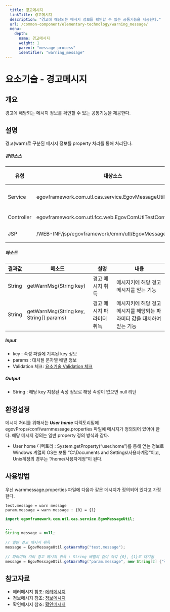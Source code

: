 ```yaml
---
  title: 경고메시지
  linkTitle: 경고메시지
  description: "경고에 해당되는 메시지 정보를 확인할 수 있는 공통기능을 제공한다."
  url: /common-component/elementary-technology/warning_message/
  menu:
    depth:
      name: 경고메시지
      weight: 1
      parent: "message-process"
      identifier: "warning_message"
---
```




# 요소기술 - 경고메시지

## 개요

 경고에 해당되는 메시지 정보를 확인할 수 있는 공통기능을 제공한다.

## 설명

 경고(warn)로 구분된 메시지 정보를 property 처리를 통해 처리된다.

##### 관련소스

| 유형 | 대상소스 | 설명 | 비고 |
| --- | --- | --- | --- |
| Service | egovframework.com.utl.cas.service.EgovMessageUtil.java | 메시지 처리 관련 유틸리티 |  |
| Controller | egovframework.com.utl.fcc.web.EgovComUtlTestController.java | 테스트용 controller |  |
| JSP | /WEB-INF/jsp/egovframework/cmm/utl/EgovMessage.jsp | 테스트 페이지 |  |

##### 메소드

| 결과값 | 메소드 | 설명 | 내용 |
| --- | --- | --- | --- |
| String | getWarnMsg(String key) | 경고 메시지 취득 | 메시지키에 해당 경고메시지를 얻는 기능 |
| String | getWarnMsg(String key, String[] params) | 경고 메시지 파라미터 취득 | 메시지키에 해당 경고메시지를 해당되는 파라미터 값을 대치하여 얻는 기능 |

##### Input

- key : 속성 파일에 기록된 key 정보
- params : 대치될 문자열 배열 정보
- Validation 체크: [요소기술 Validation 체크](https://www.egovframe.go.kr/wiki/doku.php?id=egovframework:%EC%9A%94%EC%86%8C%EA%B8%B0%EC%88%A0_validation_%EC%B2%B4%ED%81%AC)

##### Output

- String : 해당 key 지정된 속성 정보로 해당 속성이 없으면 null 리턴

## 환경설정

 메시지 처리를 위해서는 ***User home***  디렉토리밑에 egovProps/conf/warnmessage.properties 파일에 메시지가 정의되어 있어야 한다. 해당 메시지 정의는 일반 property 정의 방식과 같다.

- User home 디렉토리 : System.getProperty(“user.home”)를 통해 얻는 정보로 Windows 계열의 OS는 보통 “C:\Documents and Settings\사용자계정“이고, Unix계정의 경우는 ”/home/사용자계정“이 된다.

## 사용방법

 우선 warnmessage.properties 파일에 다음과 같은 메시지가 정의되어 있다고 가정한다.

```properties
test.message = warn message
param.message = warn message : {0} = {1}

```

```java
import egovframework.com.utl.cas.service.EgovMessageUtil;
 
...
String message = null;
 
// 일반 경고 메시지 취득
message = EgovMessageUtil.getWarnMsg("test.message");
 
// 파라미터 처리 경고 메시지 취득 : String 배열의 값이 각각 {0}, {1}로 대치됨
message = EgovMessageUtil.getWarnMsg("param.message", new String[2] {"경고", "해당되는 기대값이 없습니다."});
```

## 참고자료

- 에러메시지 참조: [에러메시지](https://egovframework.github.io/egovframe-docs/common-component/elementary-technology/error_message/)
- 정보메시지 참조: [정보메시지](https://egovframework.github.io/egovframe-docs/common-component/elementary-technology/info_message/)
- 확인메시지 참조: [확인메시지](https://egovframework.github.io/egovframe-docs/common-component/elementary-technology/confirm_message/)